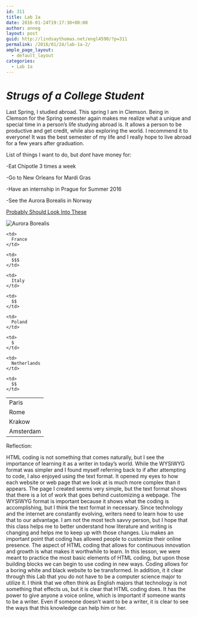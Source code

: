 ```yaml
---
id: 311
title: Lab 1a
date: 2016-01-24T19:17:30+00:00
author: anneg
layout: post
guid: http://lindsaythomas.net/engl4590/?p=311
permalink: /2016/01/24/lab-1a-2/
ample_page_layout:
  - default_layout
categories:
  - Lab 1a
---
```

# _Strugs of a College Student_

Last Spring, I studied abroad. This spring I am in Clemson. Being in Clemson for the Spring semester again makes me realize what a unique and special time in a person&#8217;s life studying abroad is. It allows a person to be productive and get credit, while also exploring the world. I recommend it to everyone! It was the best semester of my life and I really hope to live abroad for a few years after graduation.

List of things I want to do, but _dont_ have money for:
  
-Eat Chipotle 3 times a week
  
-Go to New Orleans for Mardi Gras
  
-Have an internship in Prague for Summer 2016
  
-See the Aurora Borealis in Norway

[Probably Should Look Into These](http://www.businessinsider.com/12-ways-to-get-paid-to-travel-the-world-2014-4)

![Aurora Borealis](http://travelchannel.sndimg.com/content/dam/images/travel/fullset/2015/03/27/travels-best-7-wonders-slideshow/northern-lights-7-wonders-tromso-norway.jpg.rend.tccom.1280.960.jpeg)

<table style="width: 100%">
  <tr>
    <td>
      Paris
    </td>
    
    <td>
      France
    </td>
    
    <td>
      $$$
    </td>
  </tr>
  
  <tr>
    <td>
      Rome
    </td>
    
    <td>
      Italy
    </td>
    
    <td>
      $$
    </td>
  </tr>
  
  <tr>
    <td>
      Krakow
    </td>
    
    <td>
      Poland
    </td>
    
    <td>
      $
    </td>
  </tr>
  
  <tr>
    <td>
      Amsterdam
    </td>
    
    <td>
      Netherlands
    </td>
    
    <td>
      $$
    </td>
  </tr>
</table>

Reflection:
  
HTML coding is not something that comes naturally, but I see the importance of learning it as a writer in today&#8217;s world. While the WYSIWYG format was simpler and I found myself referring back to if after attempting to code, I also enjoyed using the text format. It opened my eyes to how each website or web page that we look at is much more complex than it appears. The page I created seems very simple, but the text format shows that there is a lot of work that goes behind customizing a webpage. The WYSIWYG format is important because it shows what the coding is accomplishing, but I think the text format in necessary. Since technology and the internet are constantly evolving, writers need to learn how to use that to our advantage. I am not the most tech savvy person, but I hope that this class helps me to better understand how literature and writing is changing and helps me to keep up with those changes. Liu makes an important point that coding has allowed people to customize their online presence. The aspect of HTML coding that allows for continuous innovation and growth is what makes it worthwhile to learn. In this lesson, we were meant to practice the most basic elements of HTML coding, but upon those building blocks we can begin to use coding in new ways. Coding allows for a boring white and black website to be transformed. In addition, it it clear through this Lab that you do not have to be a computer science major to utilize it. I think that we often think as English majors that technology is not something that effects us, but it is clear that HTML coding does. It has the power to give anyone a voice online, which is important if someone wants to be a writer. Even if someone doesn&#8217;t want to be a writer, it is clear to see the ways that this knowledge can help him or her.